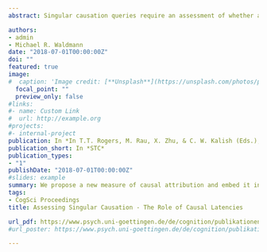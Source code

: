 ```yaml
---
abstract: Singular causation queries require an assessment of whether a singular co-occurrence of two events c and e was causal or simply coincidental. The current study builds on our previous research (Stephan & Waldmann, 2018) in which we proposed a computational model of singular causation judgments. The model highlights that singular causation judgments need to take into account the power of the target cause C and of alternative causes A, as well as the possibility of preemption. What was missing was a detailed model allowing us to estimate the probability of preemption of a target cause by the alternative causes. The present research fills this gap by elaborating the temporal assumptions that might enter assessments of singular causation. We focus on assumptions about temporal precedence between target and alternative causes, with a specific focus on assumptions about causal latency. We report the results of two new experiments supporting the model.

authors:
- admin
- Michael R. Waldmann
date: "2018-07-01T00:00:00Z"
doi: ""
featured: true
image:
#  caption: 'Image credit: [**Unsplash**](https://unsplash.com/photos/pLCdAaMFLTE)'
  focal_point: ""
  preview_only: false
#links:
#- name: Custom Link
#  url: http://example.org
#projects:
#- internal-project
publication: In *In T.T. Rogers, M. Rau, X. Zhu, & C. W. Kalish (Eds.), Proceedings of the 40th Annual Conference of the Cognitive Science Society (pp. 1080 - 1085). Austin, TX - Cognitive Science Society.*
publication_short: In *STC*
publication_types:
- "1"
publishDate: "2018-07-01T00:00:00Z"
#slides: example
summary: We propose a new measure of causal attribution and embed it into our structure induction model of singular causation (SISC). Two experiments support the model.
tags:
- CogSci Proceedings
title: Assessing Singular Causation - The Role of Causal Latencies

url_pdf: https://www.psych.uni-goettingen.de/de/cognition/publikationen-dateien-stephan/StephanMayrhoferWaldmannacceptedforCogSci18_SingularCausationLatency.pdf
#url_poster: https://www.psych.uni-goettingen.de/de/cognition/publikationen-dateien-stephan/2016_Poster_CogSci_Stephan.pdf

---
```


